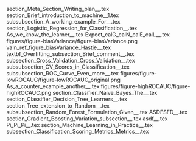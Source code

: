 section_Meta_Section_Writing_plan__.tex
section_Brief_introduction_to_machine__1.tex
subsubsection_A_working_example_For__.tex
section_Logistic_Regression_for_Classification__.tex
As_we_know_the_learner__.tex
Expect_calG_calN_calE_calL__.tex
figures/figure-biasVariance/figure-biasVariance.png
vaIn_ref_figure_biasVariance_Hastie__.tex
textbf_Overfitting_subsection_Brief_comment__.tex
subsection_Cross_Validation_Cross_Validation__.tex
subsubsection_CV_Scores_in_Classification__.tex
subsubsection_ROC_Curve_Even_more__.tex
figures/figure-lowROCAUC/figure-lowROCAUC_original.png
As_a_counter_example_another__.tex
figures/figure-highROCAUC/figure-highROCAUC.png
section_Classifier_Naive_Bayes_The__.tex
section_Classifier_Decision_Tree_Learners__.tex
section_Tree_extension_to_Random__.tex
subsubsection_Random_Forest_Formulation_Given__.tex
ASDFSFD__.tex
section_Gradient_Boosting_Variation_subsection__.tex
asdf__.tex
Pi_Pi_Pi__.tex
section_Machine_Learning_in_Practice__.tex
subsection_Classification_Scoring_Metrics_Metrics__.tex
